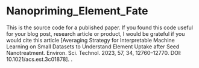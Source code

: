 # Nanopriming_Element_Fate
This is the source code for a published paper. If you found this code useful for your blog post, research article or product, I would be grateful if you would cite this article [Averaging Strategy for Interpretable Machine Learning on Small Datasets to Understand Element Uptake after Seed Nanotreatment. Environ. Sci. Technol. 2023, 57, 34, 12760–12770. DOI: 10.1021/acs.est.3c01878].
.
